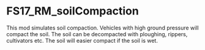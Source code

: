 # FS17_RM_soilCompaction

This mod simulates soil compaction. Vehicles with high ground pressure will compact the soil. The soil can be decompacted with ploughing, rippers, cultivators etc.
The soil will easier compact if the soil is wet.